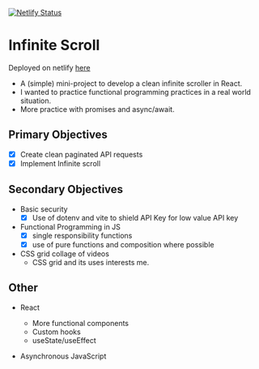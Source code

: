 [![Netlify Status](https://api.netlify.com/api/v1/badges/25c1d64e-bd93-473c-b70a-c658459fa630/deploy-status)](https://app.netlify.com/sites/anchorman-scroller/deploys)

# Infinite Scroll
Deployed on netlify [here](https://anchorman-scroller.netlify.app/)

- A (simple) mini-project to develop a clean infinite scroller in React.
- I wanted to practice functional programming practices in a real world situation.
- More practice with promises and async/await.

## Primary Objectives

- [x] Create clean paginated API requests
- [x] Implement Infinite scroll

## Secondary Objectives

- Basic security
  - [x] Use of dotenv and vite to shield API Key for low value API key
- Functional Programming in JS
  - [x] single responsibility functions
  - [x] use of pure functions and composition where possible
- CSS grid collage of videos
  - CSS grid and its uses interests me.

## Other

- React
  - More functional components
  - Custom hooks
  - useState/useEffect

- Asynchronous JavaScript
